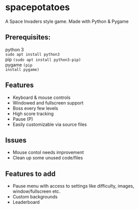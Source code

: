 # spacepotatoes

A Space Invaders style game.
Made with Python & Pygame 

## Prerequisites:

python 3<br> <code>sudo apt install python3</code><br>
pip <code>(sudo apt install python3-pip)</code><br>
pygame <code>(pip install pygame)</code>

## Features

* Keyboard & mouse controls
* Windowed and fullscreen support
* Boss every few levels
* High score tracking
* Pause (P) 
* Easily customizable via source files

## Issues

* Mouse contol needs improvement
* Clean up some unused code/files

## Features to add 

* Pause menu with access to settings like difficulty, images, window/fullscreen etc.
* Custom backgrounds
* Leaderboard
